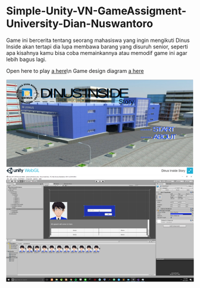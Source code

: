 # Simple-Unity-VN-GameAssigment-University-Dian-Nuswantoro
Game ini bercerita tentang seorang mahasiswa yang ingin mengikuti Dinus Inside akan tertapi dia lupa membawa barang yang disuruh senior, seperti apa kisahnya kamu bisa coba memainkannya atau memodif game ini agar lebih bagus lagi.

Open here to play [a here](https://dinusinsidestory.000webhostapp.com/)\n
Game design diagram [a here](https://dinusinsidestory.000webhostapp.com/GDD.htm)

![alt text](https://github.com/ibidathoillah/Simple-Unity-VN-GameAssigment-University-Dian-Nuswantoro/raw/master/screenshot/game1.png)
![alt text](https://github.com/ibidathoillah/Simple-Unity-VN-GameAssigment-University-Dian-Nuswantoro/raw/master/screenshot/game2.png)

